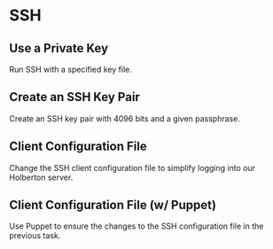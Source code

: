 # SSH

## Use a Private Key
Run SSH with a specified key file.

## Create an SSH Key Pair
Create an SSH key pair with 4096 bits and a given passphrase.

## Client Configuration File
Change the SSH client configuration file to simplify logging into our Holberton server.

## Client Configuration File (w/ Puppet)
Use Puppet to ensure the changes to the SSH configuration file in the previous task.
